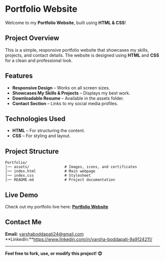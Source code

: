 # Portfolio Website

Welcome to my **Portfolio Website**, built using **HTML & CSS**! 

##  Project Overview
This is a simple, responsive portfolio website that showcases my skills, projects, and contact details. The website is designed using **HTML** and **CSS** for a clean and professional look.

## Features
-  **Responsive Design** – Works on all screen sizes.
-  **Showcases My Skills & Projects** – Displays my best work.
- **Downloadable Resume** – Available in the assets folder.
- **Contact Section** – Links to my social media profiles.

##  Technologies Used
- **HTML** – For structuring the content.
- **CSS** – For styling and layout.

##  Project Structure
```
Portfolio/
│── assets/                # Images, icons, and certificates
│── index.html             # Main webpage
│── index.css              # Stylesheet
│── README.md              # Project documentation
```

##  Live Demo
Check out my portfolio live here: **[Portfolio Website](https://varsha-boddapati-24.github.io/portfolio-html-css/)**

##  Contact Me
 **Email:** varshaboddapati24@gmail.com     
 **LinkedIn:**https://www.linkedin.com/in/varsha-boddapati-9a9124211/

---

**Feel free to fork, use, or modify this project! 😊**
